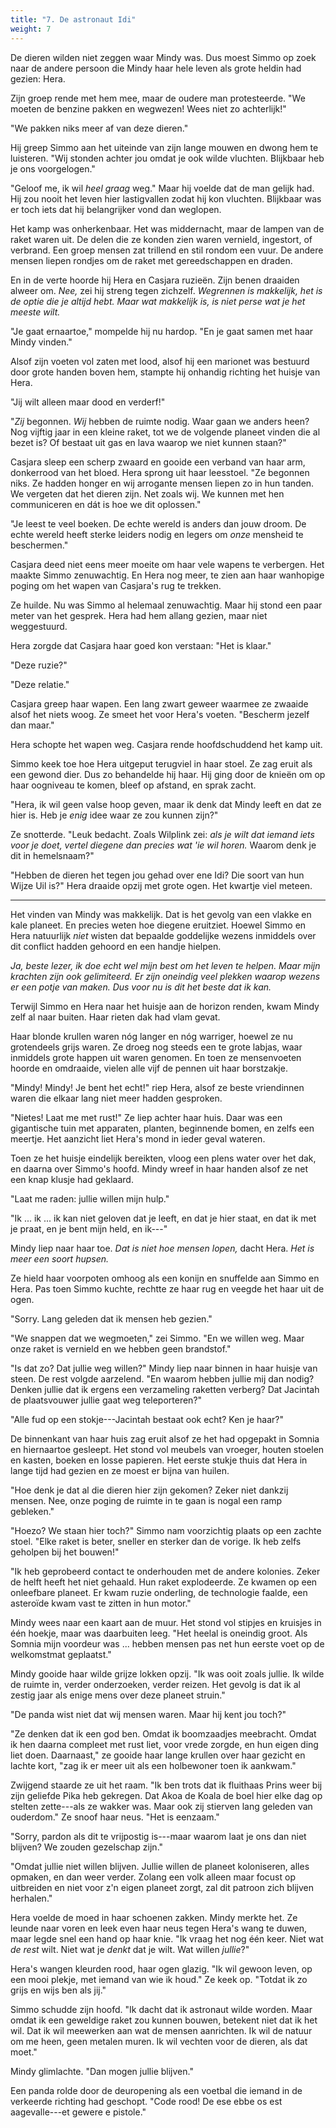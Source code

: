 ```yaml
---
title: "7. De astronaut Idi"
weight: 7
---
```


De dieren wilden niet zeggen waar Mindy was. Dus moest Simmo op zoek naar de andere persoon die Mindy haar hele leven als grote heldin had gezien: Hera.

Zijn groep rende met hem mee, maar de oudere man protesteerde. "We moeten de benzine pakken en wegwezen! Wees niet zo achterlijk!"

"We pakken niks meer af van deze dieren."

Hij greep Simmo aan het uiteinde van zijn lange mouwen en dwong hem te luisteren. "Wij stonden achter jou omdat je ook wilde vluchten. Blijkbaar heb je ons voorgelogen."

"Geloof me, ik wil _heel graag_ weg." Maar hij voelde dat de man gelijk had. Hij zou nooit het leven hier lastigvallen zodat hij kon vluchten. Blijkbaar was er toch iets dat hij belangrijker vond dan weglopen.

Het kamp was onherkenbaar. Het was middernacht, maar de lampen van de raket waren uit. De delen die ze konden zien waren vernield, ingestort, of verbrand. Een groep mensen zat trillend en stil rondom een vuur. De andere mensen liepen rondjes om de raket met gereedschappen en draden.

En in de verte hoorde hij Hera en Casjara ruzieën. Zijn benen draaiden alweer om. _Nee,_ zei hij streng tegen zichzelf. _Wegrennen is makkelijk, het is de optie die je altijd hebt. Maar wat makkelijk is, is niet perse wat je het meeste wilt._

"Je gaat ernaartoe," mompelde hij nu hardop. "En je gaat samen met haar Mindy vinden."

Alsof zijn voeten vol zaten met lood, alsof hij een marionet was bestuurd door grote handen boven hem, stampte hij onhandig richting het huisje van Hera.

"Jij wilt alleen maar dood en verderf!"

"_Zij_ begonnen. _Wij_ hebben de ruimte nodig. Waar gaan we anders heen? Nog vijftig jaar in een kleine raket, tot we de volgende planeet vinden die al bezet is? Of bestaat uit gas en lava waarop we niet kunnen staan?"

Casjara sleep een scherp zwaard en gooide een verband van haar arm, donkerrood van het bloed. Hera sprong uit haar leesstoel. "Ze begonnen niks. Ze hadden honger en wij arrogante mensen liepen zo in hun tanden. We vergeten dat het dieren zijn. Net zoals wij. We kunnen met hen communiceren en dát is hoe we dit oplossen." 

"Je leest te veel boeken. De echte wereld is anders dan jouw droom. De echte wereld heeft sterke leiders nodig en legers om _onze_ mensheid te beschermen."

Casjara deed niet eens meer moeite om haar vele wapens te verbergen. Het maakte Simmo zenuwachtig. En Hera nog meer, te zien aan haar wanhopige poging om het wapen van Casjara's rug te trekken.

Ze huilde. Nu was Simmo al helemaal zenuwachtig. Maar hij stond een paar meter van het gesprek. Hera had hem allang gezien, maar niet weggestuurd.

Hera zorgde dat Casjara haar goed kon verstaan: "Het is klaar."

"Deze ruzie?"

"Deze relatie."

Casjara greep haar wapen. Een lang zwart geweer waarmee ze zwaaide alsof het niets woog. Ze smeet het voor Hera's voeten. "Bescherm jezelf dan maar."

Hera schopte het wapen weg. Casjara rende hoofdschuddend het kamp uit.

Simmo keek toe hoe Hera uitgeput terugviel in haar stoel. Ze zag eruit als een gewond dier. Dus zo behandelde hij haar. Hij ging door de knieën om op haar oogniveau te komen, bleef op afstand, en sprak zacht.

"Hera, ik wil geen valse hoop geven, maar ik denk dat Mindy leeft en dat ze hier is. Heb je _enig_ idee waar ze zou kunnen zijn?"

Ze snotterde. "Leuk bedacht. Zoals Wilplink zei: _als je wilt dat iemand iets voor je doet, vertel diegene dan precies wat 'ie wil horen._ Waarom denk je dit in hemelsnaam?"

"Hebben de dieren het tegen jou gehad over ene Idi? Die soort van hun Wijze Uil is?" Hera draaide opzij met grote ogen. Het kwartje viel meteen.

___

Het vinden van Mindy was makkelijk. Dat is het gevolg van een vlakke en kale planeet. En precies weten hoe diegene eruitziet. Hoewel Simmo en Hera natuurlijk _niet_ wisten dat bepaalde goddelijke wezens inmiddels over dit conflict hadden gehoord en een handje hielpen.

_Ja, beste lezer, ik doe echt wel mijn best om het leven te helpen. Maar mijn krachten zijn ook gelimiteerd. Er zijn oneindig veel plekken waarop wezens er een potje van maken. Dus voor nu is dit het beste dat ik kan._

Terwijl Simmo en Hera naar het huisje aan de horizon renden, kwam Mindy zelf al naar buiten. Haar rieten dak had vlam gevat.

Haar blonde krullen waren nóg langer en nóg warriger, hoewel ze nu grotendeels grijs waren. Ze droeg nog steeds een te grote labjas, waar inmiddels grote happen uit waren genomen. En toen ze mensenvoeten hoorde en omdraaide, vielen alle vijf de pennen uit haar borstzakje.

"Mindy! Mindy! Je bent het echt!" riep Hera, alsof ze beste vriendinnen waren die elkaar lang niet meer hadden gesproken.

"Nietes! Laat me met rust!" Ze liep achter haar huis. Daar was een gigantische tuin met apparaten, planten, beginnende bomen, en zelfs een meertje. Het aanzicht liet Hera's mond in ieder geval wateren.

Toen ze het huisje eindelijk bereikten, vloog een plens water over het dak, en daarna over Simmo's hoofd. Mindy wreef in haar handen alsof ze net een knap klusje had geklaard.

"Laat me raden: jullie willen mijn hulp."

"Ik ... ik ... ik kan niet geloven dat je leeft, en dat je hier staat, en dat ik met je praat, en je bent mijn held, en ik---"

Mindy liep naar haar toe. _Dat is niet hoe mensen lopen,_ dacht Hera. _Het is meer een soort hupsen._

Ze hield haar voorpoten omhoog als een konijn en snuffelde aan Simmo en Hera. Pas toen Simmo kuchte, rechtte ze haar rug en veegde het haar uit de ogen.

"Sorry. Lang geleden dat ik mensen heb gezien."

"We snappen dat we wegmoeten," zei Simmo. "En we willen weg. Maar onze raket is vernield en we hebben geen brandstof."

"Is dat zo? Dat jullie weg willen?" Mindy liep naar binnen in haar huisje van steen. De rest volgde aarzelend. "En waarom hebben jullie mij dan nodig? Denken jullie dat ik ergens een verzameling raketten verberg? Dat Jacintah de plaatsvouwer jullie gaat weg teleporteren?"

"Alle fud op een stokje---Jacintah bestaat ook echt? Ken je haar?"

De binnenkant van haar huis zag eruit alsof ze het had opgepakt in Somnia en hiernaartoe gesleept. Het stond vol meubels van vroeger, houten stoelen en kasten, boeken en losse papieren. Het eerste stukje thuis dat Hera in lange tijd had gezien en ze moest er bijna van huilen.

"Hoe denk je dat al die dieren hier zijn gekomen? Zeker niet dankzij mensen. Nee, onze poging de ruimte in te gaan is nogal een ramp gebleken."

"Hoezo? We staan hier toch?" Simmo nam voorzichtig plaats op een zachte stoel. "Elke raket is beter, sneller en sterker dan de vorige. Ik heb zelfs geholpen bij het bouwen!"

"Ik heb geprobeerd contact te onderhouden met de andere kolonies. Zeker de helft heeft het niet gehaald. Hun raket explodeerde. Ze kwamen op een onleefbare planeet. Er kwam ruzie onderling, de technologie faalde, een asteroïde kwam vast te zitten in hun motor."

Mindy wees naar een kaart aan de muur. Het stond vol stipjes en kruisjes in één hoekje, maar was daarbuiten leeg. "Het heelal is oneindig groot. Als Somnia mijn voordeur was ... hebben mensen pas net hun eerste voet op de welkomstmat geplaatst."

Mindy gooide haar wilde grijze lokken opzij. "Ik was ooit zoals jullie. Ik wilde de ruimte in, verder onderzoeken, verder reizen. Het gevolg is dat ik al zestig jaar als enige mens over deze planeet struin." 

"De panda wist niet dat wij mensen waren. Maar hij kent jou toch?"

"Ze denken dat ik een god ben. Omdat ik boomzaadjes meebracht. Omdat ik hen daarna compleet met rust liet, voor vrede zorgde, en hun eigen ding liet doen. Daarnaast," ze gooide haar lange krullen over haar gezicht en lachte kort, "zag ik er meer uit als een holbewoner toen ik aankwam."

Zwijgend staarde ze uit het raam. "Ik ben trots dat ik fluithaas Prins weer bij zijn geliefde Pika heb gekregen. Dat Akoa de Koala de boel hier elke dag op stelten zette---als ze wakker was. Maar ook zij stierven lang geleden van ouderdom." Ze snoof haar neus. "Het is eenzaam."

"Sorry, pardon als dit te vrijpostig is---maar waarom laat je ons dan niet blijven? We zouden gezelschap zijn."

"Omdat jullie niet willen blijven. Jullie willen de planeet koloniseren, alles opmaken, en dan weer verder. Zolang een volk alleen maar focust op uitbreiden en niet voor z'n eigen planeet zorgt, zal dit patroon zich blijven herhalen."

Hera voelde de moed in haar schoenen zakken. Mindy merkte het. Ze leunde naar voren en leek even haar neus tegen Hera's wang te duwen, maar legde snel een hand op haar knie. "Ik vraag het nog één keer. Niet wat _de rest_ wilt. Niet wat je _denkt_ dat je wilt. Wat willen _jullie_?"

Hera's wangen kleurden rood, haar ogen glazig. "Ik wil gewoon leven, op een mooi plekje, met iemand van wie ik houd." Ze keek op. "Totdat ik zo grijs en wijs ben als jij."

Simmo schudde zijn hoofd. "Ik dacht dat ik astronaut wilde worden. Maar omdat ik een geweldige raket zou kunnen bouwen, betekent niet dat ik het wil. Dat ik wil meewerken aan wat de mensen aanrichten. Ik wil de natuur om me heen, geen metalen muren. Ik wil vechten voor de dieren, als dat moet."

Mindy glimlachte. "Dan mogen jullie blijven."

Een panda rolde door de deuropening als een voetbal die iemand in de verkeerde richting had geschopt. "Code rood! De ese ebbe os est aagevalle---et gewere e pistole."